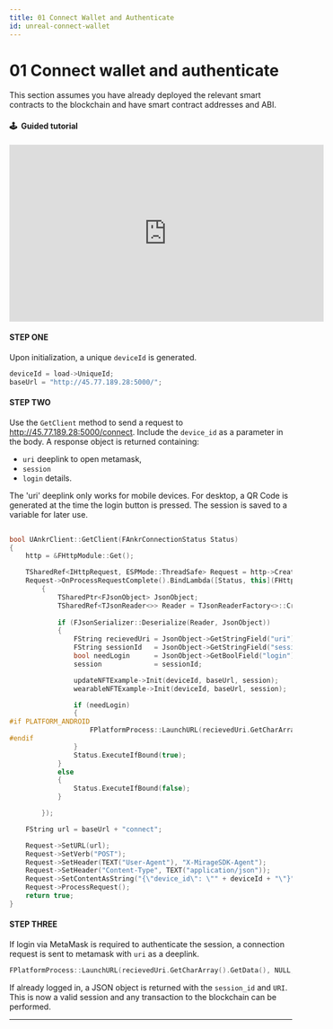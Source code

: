 ```yaml
---
title: 01 Connect Wallet and Authenticate
id: unreal-connect-wallet
---
```


# 01 Connect wallet and authenticate

This section assumes you have already deployed the relevant smart contracts to the blockchain and have smart contract addresses and ABI.

#### 🕹 &nbsp;Guided tutorial
<iframe width="560" height="315" src="https://www.youtube.com/embed/O8FAOFPvDUs" title="YouTube video player" frameborder="0" allow="accelerometer; autoplay; clipboard-write; encrypted-media; gyroscope; picture-in-picture" allowfullscreen></iframe>

#### STEP ONE

Upon initialization, a unique `deviceId` is generated.

```js
deviceId = load->UniqueId;
baseUrl = "http://45.77.189.28:5000/";
```

#### STEP TWO

Use the `GetClient` method to send a request to http://45.77.189.28:5000/connect. 
Include the `device_id` as a parameter in the body. 
A response object is returned containing:
* `uri` deeplink to open metamask, 
* `session`
* `login` details.

The 'uri' deeplink only works for mobile devices. For desktop, a QR Code is generated at the time the login button is pressed. The session is saved to a variable for later use.

```cpp
	
bool UAnkrClient::GetClient(FAnkrConnectionStatus Status)
{
	http = &FHttpModule::Get();

	TSharedRef<IHttpRequest, ESPMode::ThreadSafe> Request = http->CreateRequest();
	Request->OnProcessRequestComplete().BindLambda([Status, this](FHttpRequestPtr Request, FHttpResponsePtr Response, bool bWasSuccessful)
		{
			TSharedPtr<FJsonObject> JsonObject;
			TSharedRef<TJsonReader<>> Reader = TJsonReaderFactory<>::Create(Response->GetContentAsString());
			
			if (FJsonSerializer::Deserialize(Reader, JsonObject))
			{
				FString recievedUri = JsonObject->GetStringField("uri");
				FString sessionId	= JsonObject->GetStringField("session");
				bool needLogin		= JsonObject->GetBoolField("login");
				session				= sessionId;

				updateNFTExample->Init(deviceId, baseUrl, session);
				wearableNFTExample->Init(deviceId, baseUrl, session);

				if (needLogin) 
				{
#if PLATFORM_ANDROID
					FPlatformProcess::LaunchURL(recievedUri.GetCharArray().GetData(), NULL, NULL);
#endif
				}
				Status.ExecuteIfBound(true);
			}
			else 
			{
				Status.ExecuteIfBound(false);
			}

		});

	FString url = baseUrl + "connect";

	Request->SetURL(url);
	Request->SetVerb("POST");
	Request->SetHeader(TEXT("User-Agent"), "X-MirageSDK-Agent");
	Request->SetHeader("Content-Type", TEXT("application/json"));
	Request->SetContentAsString("{\"device_id\": \"" + deviceId + "\"}");
	Request->ProcessRequest();
	return true;
}

```

#### STEP THREE

If login via MetaMask is required to authenticate the session, a connection request is sent to metamask with `uri` as a deeplink.

```cpp
FPlatformProcess::LaunchURL(recievedUri.GetCharArray().GetData(), NULL, NULL);
```

If already logged in, a JSON object is returned with the `session_id` and `URI`. This is now a valid session and any transaction to the blockchain can be performed.

---